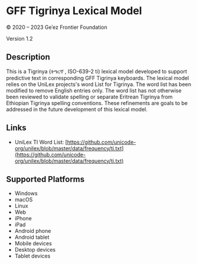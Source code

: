 GFF Tigrinya Lexical Model
==========================

© 2020 – 2023 Geʾez Frontier Foundation

Version 1.2

Description
-----------

This is a Tigrinya (ትግርኛ , ISO-639-2 ti) lexical model developed to support predictive text in 
corresponding GFF Tigrinya keyboards.  The lexical model relies on the UniLex projects's word
List for Tigrinya.  The word list has been modified to remove English entries only.  The word
list has not otherwise been reviewed to validate spelling or separate Eritrean Tigrinya from
Ethiopian Tigrinya spelling conventions. These refinements are goals to be addressed in the
future development of this lexical model.


Links
-----
* UniLex TI Word List: [https://github.com/unicode-org/unilex/blob/master/data/frequency/ti.txt](https://github.com/unicode-org/unilex/blob/master/data/frequency/ti.txt)


Supported Platforms
-------------------
 * Windows
 * macOS
 * Linux
 * Web
 * iPhone
 * iPad
 * Android phone
 * Android tablet
 * Mobile devices
 * Desktop devices
 * Tablet devices

